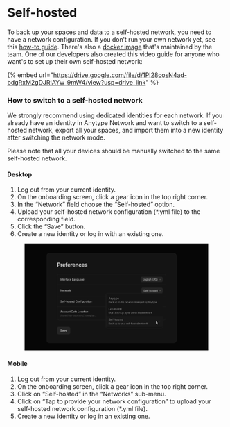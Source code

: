 # Self-hosted

To back up your spaces and data to a self-hosted network, you need to have a network configuration. If you don’t run your own network yet, see this [how-to guide](https://tech.anytype.io/how-to/self-hosting). There's also a [docker image](https://github.com/anyproto/any-sync-dockercompose) that's maintained by the team. One of our developers also created this video guide for anyone who want's to set up their own self-hosted network:

{% embed url="https://drive.google.com/file/d/1PI28cosN4ad-bdgRxM2gDJRiAYw_9mW4/view?usp=drive_link" %}

### How to switch to a self-hosted network

We strongly recommend using dedicated identities for each network. If you already have an identity in Anytype Network and want to switch to a self-hosted network, export all your spaces, and import them into a new identity after switching the network mode.

Please note that all your devices should be manually switched to the same self-hosted network.

#### Desktop

1. Log out from your current identity.
2. On the onboarding screen, click a gear icon in the top right corner.
3. In the “Network” field choose the “Self-hosted” option.
4. Upload your self-hosted network configuration (\*.yml file) to the corresponding field.
5. Click the “Save” button.
6. Create a new identity or log in with an existing one.

<figure><img src="../../../.gitbook/assets/image (53) (1).png" alt=""><figcaption></figcaption></figure>

#### Mobile

1. Log out from your current identity.
2. On the onboarding screen, click a gear icon in the top right corner.
3. Click on “Self-hosted” in the “Networks” sub-menu.&#x20;
4. Click on “Tap to provide your network configuration” to upload your self-hosted network configuration (\*.yml file).
5. Create a new identity or log in an existing one.

<figure><img src="../../../.gitbook/assets/Screenshot_20240411-104804_Anytype3.png" alt="" width="375"><figcaption></figcaption></figure>

